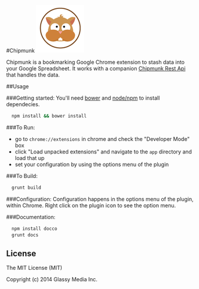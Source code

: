 #Chipmunk
![chipmunk logo](app/images/icon-128.png)

Chipmunk is a bookmarking Google Chrome extension to stash data into your Google Spreadsheet.
It works with a companion [Chipmunk Rest Api](https://github.com/GlassyMedia/chipmunk-restapi) that handles the data.

##Usage

###Getting started:
You'll need [bower](http://bower.io/) and [node/npm](http://nodejs.org/) to install dependecies.

```sh
  npm install && bower install
```

###To Run:
* go to `chrome://extensions` in chrome and check the "Developer Mode" box
* click "Load unpacked extensions" and navigate to the `app` directory and load that up
* set your configuration by using the options menu of the plugin

###To Build:
```sh
  grunt build
```

###Configuration:
Configuration happens in the options menu of the plugin, within Chrome. Right click on the plugin icon to see the option menu.

###Documentation:
```sh
  npm install docco
  grunt docs
```

## License

The MIT License (MIT)

Copyright (c) 2014 Glassy Media Inc.

